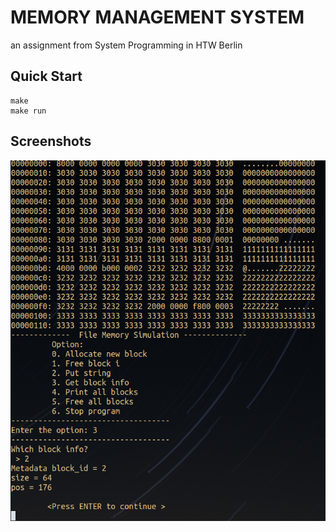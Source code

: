 
# MEMORY MANAGEMENT SYSTEM
an assignment from System Programming in HTW Berlin

## Quick Start
```
make
make run
```
## Screenshots
![Screenshot](/images/image1.png)
